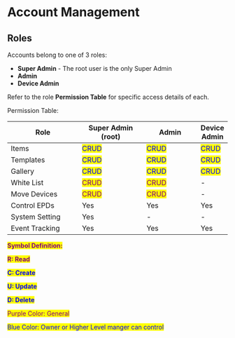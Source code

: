 # Account Management

## Roles

Accounts belong to one of 3 roles:

* **Super Admin** - The root user is the only Super Admin
* **Admin**
* **Device Admin**

Refer to the role **Permission Table** for specific access details of each.

Permission Table:

<table><thead><tr><th width="208">Role</th><th width="204">Super Admin (root)</th><th width="159">Admin</th><th>Device Admin</th></tr></thead><tbody><tr><td>Items</td><td><mark style="color:blue;">CRUD</mark></td><td><mark style="color:blue;">CRUD</mark></td><td><mark style="color:blue;">CRUD</mark></td></tr><tr><td>Templates</td><td><mark style="color:blue;">CRUD</mark></td><td><mark style="color:blue;">CRUD</mark></td><td><mark style="color:blue;">CRUD</mark></td></tr><tr><td>Gallery</td><td><mark style="color:blue;">CRUD</mark></td><td><mark style="color:blue;">CRUD</mark></td><td><mark style="color:blue;">CRUD</mark></td></tr><tr><td>White List</td><td><mark style="color:purple;">CRUD</mark></td><td><mark style="color:purple;">CRUD</mark></td><td>-</td></tr><tr><td>Move Devices</td><td><mark style="color:purple;">CRUD</mark></td><td><mark style="color:purple;">CRUD</mark></td><td>-</td></tr><tr><td>Control EPDs</td><td>Yes</td><td>Yes</td><td>Yes</td></tr><tr><td>System Setting</td><td>Yes</td><td>-</td><td>-</td></tr><tr><td>Event Tracking</td><td>Yes</td><td>Yes</td><td>Yes</td></tr></tbody></table>

<mark style="color:purple;">**Symbol Definition:**</mark>&#x20;

<mark style="color:purple;">**R: Read**</mark>

<mark style="color:blue;">**C: Create**</mark>

<mark style="color:blue;">**U: Update**</mark>

<mark style="color:blue;">**D: Delete**</mark>

<mark style="color:purple;">Purple Color: General</mark>

<mark style="color:blue;">Blue Color: Owner or Higher Level manger can control</mark>
